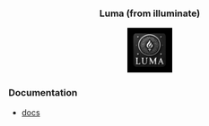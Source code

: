 <div align="center">
  <h3>Luma (from illuminate)</h3>
</div>

<div align="center">
  <img src="./docs/assets/luma-black.png" alt="luma" width="80" />
</div>



### Documentation

- [docs](docs/README.md)
